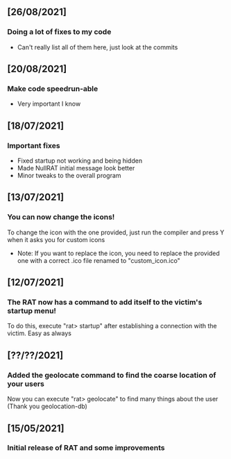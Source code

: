 ## [26/08/2021]
### Doing a lot of fixes to my code
- Can't really list all of them here, just look at the commits

## [20/08/2021]
### Make code speedrun-able
- Very important I know

## [18/07/2021]
### Important fixes
- Fixed startup not working and being hidden
- Made NullRAT initial message look better
- Minor tweaks to the overall program

## [13/07/2021]
### You can now change the icons!
To change the icon with the one provided, just run the compiler and press Y when it asks you for custom icons
- Note: If you want to replace the icon, you need to replace the provided one with a correct .ico file renamed to "custom_icon.ico"

## [12/07/2021]
### The RAT now has a command to add itself to the victim's startup menu!
To do this, execute "rat> startup" after establishing a connection with the victim. Easy as always

## [??/??/2021]
### Added the geolocate command to find the coarse location of your users
Now you can execute "rat> geolocate" to find many things about the user (Thank you geolocation-db)

## [15/05/2021]
### Initial release of RAT and some improvements
